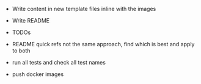 * Write content in new template files inline with the images

* Write README
* TODOs
* README quick refs not the same approach, find which is best and apply to both

* run all tests and check all test names
* push docker images
